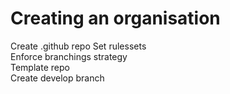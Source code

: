 # Creating an organisation

Create .github repo
Set rulessets  
Enforce branchings strategy  
Template repo  
Create develop branch  

